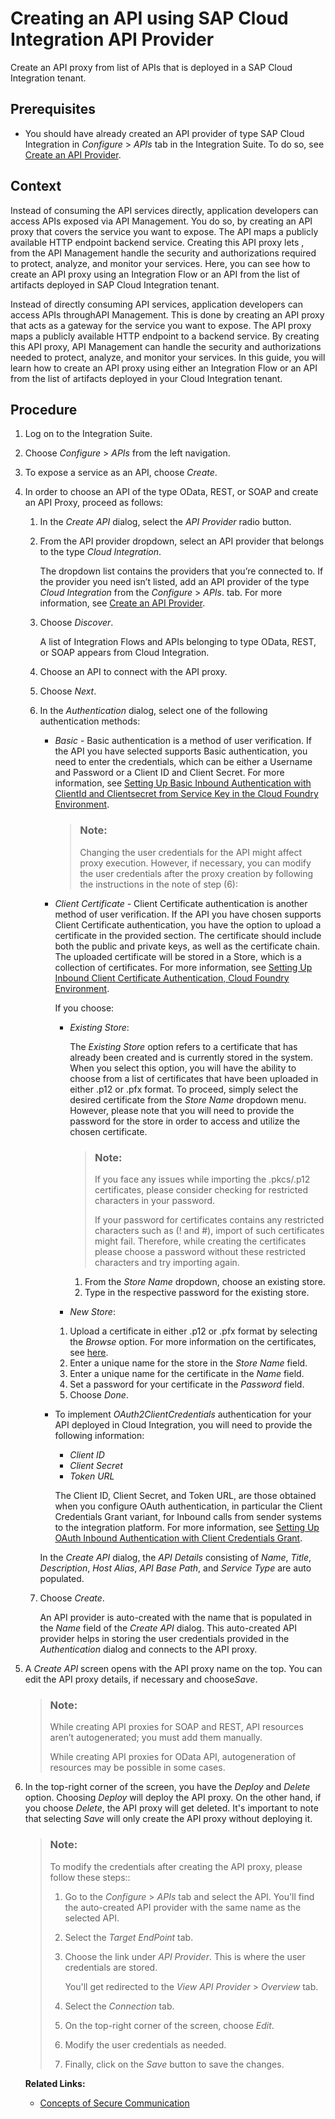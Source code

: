 <!-- loioaefbd743bee543f68b34a95be5f134c9 -->

# Creating an API using SAP Cloud Integration API Provider

Create an API proxy from list of APIs that is deployed in a SAP Cloud Integration tenant.



<a name="loioaefbd743bee543f68b34a95be5f134c9__prereq_uyp_vh1_hkb"/>

## Prerequisites

-   You should have already created an API provider of type SAP Cloud Integration in *Configure* \> *APIs* tab in the Integration Suite. To do so, see [Create an API Provider](create-an-api-provider-6b263e2.md).



<a name="loioaefbd743bee543f68b34a95be5f134c9__context_q5f_b31_hkb"/>

## Context

Instead of consuming the API services directly, application developers can access APIs exposed via API Management. You do so, by creating an API proxy that covers the service you want to expose. The API maps a publicly available HTTP endpoint backend service. Creating this API proxy lets , from the API Management handle the security and authorizations required to protect, analyze, and monitor your services. Here, you can see how to create an API proxy using an Integration Flow or an API from the list of artifacts deployed in SAP Cloud Integration tenant.

Instead of directly consuming API services, application developers can access APIs throughAPI Management. This is done by creating an API proxy that acts as a gateway for the service you want to expose. The API proxy maps a publicly available HTTP endpoint to a backend service. By creating this API proxy, API Management can handle the security and authorizations needed to protect, analyze, and monitor your services. In this guide, you will learn how to create an API proxy using either an Integration Flow or an API from the list of artifacts deployed in your Cloud Integration tenant.



## Procedure

1.  Log on to the Integration Suite.

2.  Choose *Configure* \> *APIs* from the left navigation.

3.  To expose a service as an API, choose *Create*.

4.  In order to choose an API of the type OData, REST, or SOAP and create an API Proxy, proceed as follows:

    1.  In the *Create API* dialog, select the *API Provider* radio button.

    2.  From the API provider dropdown, select an API provider that belongs to the type *Cloud Integration*.

        The dropdown list contains the providers that you’re connected to. If the provider you need isn’t listed, add an API provider of the type *Cloud Integration* from the *Configure* \> *APIs*. tab. For more information, see [Create an API Provider](https://help.sap.com/viewer/66d066d903c2473f81ec33acfe2ccdb4/Cloud/en-US/6b263e2c1b2d4d9ba20bcd7872eedd9e.html?q=Create%20an%20API%20Provider).

    3.  Choose *Discover*.

        A list of Integration Flows and APIs belonging to type OData, REST, or SOAP appears from Cloud Integration.

    4.  Choose an API to connect with the API proxy.

    5.  Choose *Next*.

    6.  In the *Authentication* dialog, select one of the following authentication methods:

        -   *Basic* - Basic authentication is a method of user verification. If the API you have selected supports Basic authentication, you need to enter the credentials, which can be either a Username and Password or a Client ID and Client Secret. For more information, see [Setting Up Basic Inbound Authentication with ClientId and Clientsecret from Service Key in the Cloud Foundry Environment](https://help.sap.com/viewer/368c481cd6954bdfa5d0435479fd4eaf/Cloud/en-US/647eeb3eca5d4c299009cacd1332247e.html).

            > ### Note:  
            > Changing the user credentials for the API might affect proxy execution. However, if necessary, you can modify the user credentials after the proxy creation by following the instructions in the note of step \(6\):

        -   *Client Certificate* - Client Certificate authentication is another method of user verification. If the API you have chosen supports Client Certificate authentication, you have the option to upload a certificate in the provided section. The certificate should include both the public and private keys, as well as the certificate chain. The uploaded certificate will be stored in a Store, which is a collection of certificates. For more information, see [Setting Up Inbound Client Certificate Authentication, Cloud Foundry Environment](https://help.sap.com/viewer/368c481cd6954bdfa5d0435479fd4eaf/Cloud/en-US/7f84d16aa42741efb08dc9875743e47c.html).

            If you choose:

            -   *Existing Store*:

                The *Existing Store* option refers to a certificate that has already been created and is currently stored in the system. When you select this option, you will have the ability to choose from a list of certificates that have been uploaded in either .p12 or .pfx format. To proceed, simply select the desired certificate from the *Store Name* dropdown menu. However, please note that you will need to provide the password for the store in order to access and utilize the chosen certificate.

                > ### Note:  
                > If you face any issues while importing the .pkcs/.p12 certificates, please consider checking for restricted characters in your password.
                > 
                > If your password for certificates contains any restricted characters such as \(! and \#\), import of such certificates might fail. Therefore, while creating the certificates please choose a password without these restricted characters and try importing again.

                1.  From the *Store Name* dropdown, choose an existing store.
                2.  Type in the respective password for the existing store.

            -   *New Store*:

            1.  Upload a certificate in either .p12 or .pfx format by selecting the *Browse* option. For more information on the certificates, see [here](https://help.sap.com/viewer/368c481cd6954bdfa5d0435479fd4eaf/Cloud/en-US/778c7e7835ff46408aafe0d499720dc7.html).
            2.  Enter a unique name for the store in the *Store Name* field.
            3.  Enter a unique name for the certificate in the *Name* field.
            4.  Set a password for your certificate in the *Password* field.
            5.  Choose *Done*.

        -   To implement *OAuth2ClientCredentials* authentication for your API deployed in Cloud Integration, you will need to provide the following information:

            -   *Client ID*
            -   *Client Secret*
            -   *Token URL*

            The Client ID, Client Secret, and Token URL, are those obtained when you configure OAuth authentication, in particular the Client Credentials Grant variant, for Inbound calls from sender systems to the integration platform. For more information, see [Setting Up OAuth Inbound Authentication with Client Credentials Grant](https://help.sap.com/viewer/368c481cd6954bdfa5d0435479fd4eaf/Cloud/en-US/6c052ce62b27449385d3e75aeeb08f05.html).


        In the *Create API* dialog, the *API Details* consisting of *Name*, *Title*, *Description*, *Host Alias*, *API Base Path*, and *Service Type* are auto populated.

    7.  Choose *Create*.

        An API provider is auto-created with the name that is populated in the *Name* field of the *Create API* dialog. This auto-created API provider helps in storing the user credentials provided in the *Authentication* dialog and connects to the API proxy.


5.  A *Create API* screen opens with the API proxy name on the top. You can edit the API proxy details, if necessary and choose*Save*.

    > ### Note:  
    > While creating API proxies for SOAP and REST, API resources aren’t autogenerated; you must add them manually.
    > 
    > While creating API proxies for OData API, autogeneration of resources may be possible in some cases.

6.  In the top-right corner of the screen, you have the *Deploy* and *Delete* option. Choosing *Deploy* will deploy the API proxy. On the other hand, if you choose *Delete*, the API proxy will get deleted. It's important to note that selecting *Save* will only create the API proxy without deploying it.

    > ### Note:  
    > To modify the credentials after creating the API proxy, please follow these steps::
    > 
    > 1.  Go to the *Configure* \> *APIs* tab and select the API. You'll find the auto-created API provider with the same name as the selected API.
    > 2.  Select the *Target EndPoint* tab.
    > 3.  Choose the link under *API Provider*. This is where the user credentials are stored.
    > 
    >     You'll get redirected to the *View API Provider* \> *Overview* tab.
    > 
    > 4.  Select the *Connection* tab.
    > 5.  On the top-right corner of the screen, choose *Edit*.
    > 6.  Modify the user credentials as needed.
    > 7.  Finally, click on the *Save* button to save the changes.

    **Related Links:**

    -   [Concepts of Secure Communication](https://help.sap.com/viewer/368c481cd6954bdfa5d0435479fd4eaf/Cloud/en-US/35458089b5934f0ea49121c4ab5d6bb2.html)




